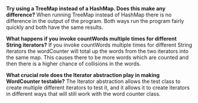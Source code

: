 ﻿**Try using a TreeMap instead of a HashMap. Does this make any difference?**
	When running TreeMap instead of HashMap there is no difference in the output of the program. Both ways run the program fairly quickly and both have the same results. 

**What happens if you invoke countWords multiple times for different String iterators?**
	If you invoke countWords multiple times for different String iterators the wordCounter will total up the words from the two iterators into the same map. This causes there to be more words which are counted and then there is a higher chance of collisions in the words. 

**What crucial role does the Iterator abstraction play in making WordCounter testable?**
The Iterator abstraction allows the test class to create multiple different iterators to test it, and it allows it to create iterators in different ways that will still work with the word counter class. 
